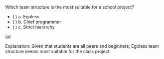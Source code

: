 <panel header=":lock::key: Which team structure is the most suitable for a school project?">
<question>

Which team structure is the most suitable for a school project?

- ( ) a. Egoless
- ( ) b. Chief programmer
- ( ) c. Strict hierarchy

<div slot="answer">

(a)

Explanation: Given that students are all peers and beginners, Egoless team structure seems most suitable for the class project.  

</div>
</question>
</panel>
